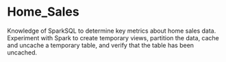 # Home_Sales
Knowledge of SparkSQL to determine key metrics about home sales data. Experiment with Spark to create temporary views, partition the data, cache and uncache a temporary table, and verify that the table has been uncached.
